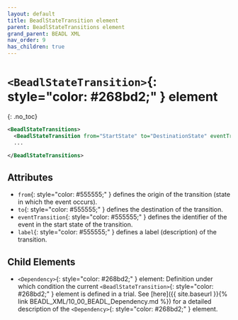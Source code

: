 ```yaml
---
layout: default
title: BeadlStateTransition element
parent: BeadlStateTransitions element
grand_parent: BEADL XML
nav_order: 9
has_children: true
---
```

# `<BeadlStateTransition>`{: style="color: #268bd2;" } element
{: .no_toc}

```xml
<BeadlStateTransitions>
  <BeadlStateTransition from="StartState" to="DestinationState" eventTransition="Transition" label="" />
  ...

</BeadlStateTransitions>
```

## Attributes
- `from`{: style="color: #555555;" } defines the origin of the transition (state in which the event occurs).
- `to`{: style="color: #555555;" } defines the destination of the transition.
- `eventTransition`{: style="color: #555555;" } defines the identifier of the event in the start state of the transition.
- `label`{: style="color: #555555;" } defines a label (description) of the transition.

## Child Elements
- `<Dependency>`{: style="color: #268bd2;" } element: Definition under which condition the current `<BeadlStateTransition>`{: style="color: #268bd2;" } element is defined in a trial. See [here]({{ site.baseurl }}{% link BEADL_XML/10_00_BEADL_Dependency.md %}) for a detailed description of the `<Dependency>`{: style="color: #268bd2;" } element.